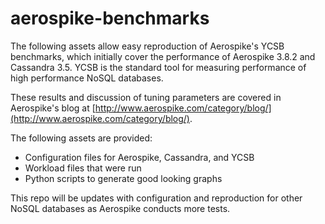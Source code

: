 # aerospike-benchmarks

The following assets allow easy reproduction of Aerospike's YCSB benchmarks, which
initially cover the performance of Aerospike 3.8.2 and Cassandra 3.5. YCSB is the standard tool
for measuring performance of high performance NoSQL databases.

These results and discussion of tuning parameters are covered in Aerospike's blog at
[http://www.aerospike.com/category/blog/](http://www.aerospike.com/category/blog/).

The following assets are provided: 
* Configuration files for Aerospike, Cassandra, and YCSB
* Workload files that were run
* Python scripts to generate good looking graphs

This repo will be updates with configuration and reproduction for other NoSQL databases
as Aerospike conducts more tests.
